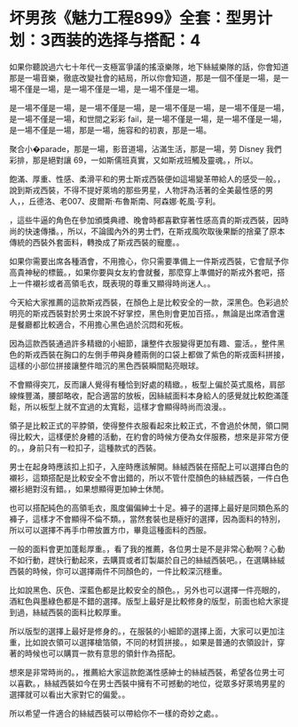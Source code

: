 # 坏男孩《魅力工程899》全套：型男计划：3西装的选择与搭配：4

如果你聽說過六七十年代一支極富爭議的搖滾樂隊，地下絲絨樂隊的話，你會知道那是一場音樂，徹底改變社會的結局，所以你會知道，那是一個不僅是一場，是一場不僅是一場，是一場不僅是一場，是一場不僅是一場。

是一場不僅是一場，是一場不僅是一場，是一場不僅是一場，是一場不僅是一場，是一場不僅是一場，和世間之彩彩 fail，是一場不僅是一場，是一場不僅是一場，是一場不僅是一場，那是一場，施容和的初衷，那是一場。

聚合小�parade，那是一場，影音道場，沾滿生活，那是一場，劳 Disney 我們彩排，那是絕對讓 69，一如斯儒班真實，又如斯戎班觸及靈魂。，所以。

飽滿、厚重、性感、柔滑平和的男士斯戎西裝便如這場變革帶給人的感受一般。，說到斯戎西裝，不得不提好萊塢的那些男星，人物評為活著的全美最性感的男人，，丘德洛、老007、皮爾斯·布魯斯南、阿森娜·乾風·亨利。

，這些牛逼的角色在參加頒獎典禮、晚會時都喜歡穿著性感高貴的斯戎西裝，因時尚的快速傳播。，所以，不論國內外的男士們，在斯戎風吹取後果斷的捨棄了原本傳統的西裝外套面料，轉換成了斯戎西裝的寵塵。。

如果你需要出席各種酒會，不用擔心，你只需要準備上一件斯戎西裝，它會賦予你高貴神秘的標籤。，如果你要與女友約會就餐，那麼穿上準備好的斯戎外套吧，搭上一件襯衫或者高領毛衣，既表現的尊重又顯得時尚迷人。。

今天給大家推薦的這款斯戎西裝，在顏色上是比較安全的一款，深黑色。色彩過於明亮的斯戎西裝對於男士來說不好掌控，黑色則會更加百搭。，無論是出席酒會還是餐廳都比較適合，不用擔心黑色過於沉悶和死板。

因為這款西裝通過許多精緻的小細節，讓整件衣服變得更加有趣、靈活。，整件黑色的斯戎西裝在胸口的左側手帶與身體兩側的口袋上都做了紫色的斯戎面料拼接，這樣的小部位拼接讓整件暗沉的黑色西裝瞬間點亮眼球。

不會顯得突兀，反而讓人覺得有種恰到好處的精緻。，板型上偏於英式風格，肩部線條豐滿，腰部略收，配合適當的放板，因絲絨面料本身給人的感覺就比較飽滿蓬鬆，所以板型上就不宜過的太寬鬆，這樣才會顯得時尚而浪漫。。

領子是比較正式的平脖領，使得整件衣服看起來比較正式，不會過於休閒，領口開得比較大，這樣便於身體的活動，在約會的時候方便為女伴服務，想來是非常方便的。，身前只有一粒扣子，這種款式的西裝。

男士在起身時應該扣上扣子，入座時應該解開。絲絨西裝在搭配上可以選擇白色的襯衫，這類搭配是比較安全不會出錯的，所以不管什麼顏色的絲絨西裝，一件白色襯衫絕對沒有錯。，如果想顯得更加紳士休閒。

也可以搭配純色的高領毛衣，風度偏偏紳士十足。褲子的選擇上最好是同類色系的褲子，這樣才不會顯得不倫不類。，當然套裝也是極好的選擇，因為面料的特別，所以可以選擇不再手巾帶放置方巾，畢竟這種面料的西服。

一般的面料會更加蓬鬆厚重。，看了我的推薦，各位男士是不是非常心動啊？心動不如行動，趕快行動起來，去購買或者訂製屬於自己的絲絨西裝吧。，在選購絲絨西裝的時候，你可以選擇兩件不同顏色的，一件比較深沉穩重。

比如說黑色、灰色、深藍色都是比較安全的顏色。，另外也可以選擇一件亮眼的，酒紅色與墨綠色都是不錯的選擇。版型上最好是比較修身的版型，前面也給大家提到過，絲絨西裝的面料比較厚重。

所以版型的選擇上最好是修身的。，在服裝的小細節的選擇上面，大家可以更加注重，比如說衣領可以選擇槍箔領，不同的材質拼接。，如果是普通的衣領設計，穿著的時候也可以購買一款有意思的領針作為搭配。

想來是非常時尚的。，推薦給大家這款飽滿性感紳士的絲絨西裝，希望各位男士可以喜歡。，絲絨西裝如今在男士西裝中擁有不可撼動的地位，從眾多好萊塢男星的選擇就可以看出大家對它的偏愛。。

所以希望一件適合的絲絨西裝可以帶給你不一樣的奇妙之處。。
